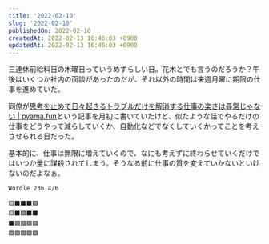 ```yaml
---
title: '2022-02-10'
slug: '2022-02-10'
publishedOn: 2022-02-10
createdAt: 2022-02-13 16:46:03 +0900
updatedAt: 2022-02-13 16:46:03 +0900
---
```

三連休前給料日の木曜日っていうめずらしい日。花木とでも言うのだろうか？午後はいくつか社内の面談があったのだが、それ以外の時間は来週月曜に期限の仕事を進めていた。

同僚が[思考を止めて日々起きるトラブルだけを解消する仕事の楽さは尋常じゃない | pyama.fun](https://pyama.fun/archives/3922)という記事を月初に書いていたけど、似たような話でやるだけの仕事をどうやって減らしていくか、自動化などでなくしていくかってことを考えさせられる日だった。

基本的に、仕事は無限に増えていくので、なにも考えずに終わらせていくだけではいつか量に謀殺されてしまう。そうなる前に仕事の質を変えていかないといけないのだよなぁ。

```
Wordle 236 4/6

🟨⬛⬛⬛🟩
🟨⬛🟩⬛⬛
⬛🟩🟩🟩🟩
🟩🟩🟩🟩🟩
```
